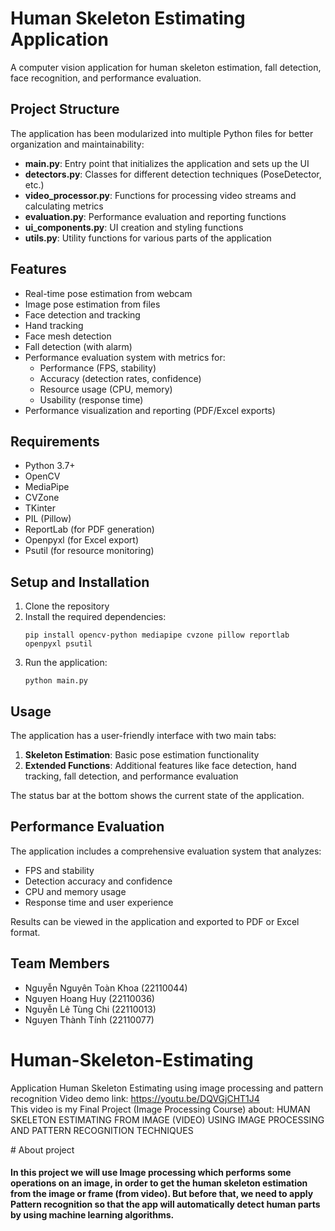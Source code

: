 ﻿# Human Skeleton Estimating Application

A computer vision application for human skeleton estimation, fall detection, face recognition, and performance evaluation.

## Project Structure

The application has been modularized into multiple Python files for better organization and maintainability:

- **main.py**: Entry point that initializes the application and sets up the UI
- **detectors.py**: Classes for different detection techniques (PoseDetector, etc.)
- **video_processor.py**: Functions for processing video streams and calculating metrics
- **evaluation.py**: Performance evaluation and reporting functions
- **ui_components.py**: UI creation and styling functions
- **utils.py**: Utility functions for various parts of the application

## Features

- Real-time pose estimation from webcam
- Image pose estimation from files
- Face detection and tracking
- Hand tracking
- Face mesh detection
- Fall detection (with alarm)
- Performance evaluation system with metrics for:
  - Performance (FPS, stability)
  - Accuracy (detection rates, confidence)
  - Resource usage (CPU, memory)
  - Usability (response time)
- Performance visualization and reporting (PDF/Excel exports)

## Requirements

- Python 3.7+
- OpenCV
- MediaPipe
- CVZone
- TKinter
- PIL (Pillow)
- ReportLab (for PDF generation)
- Openpyxl (for Excel export)
- Psutil (for resource monitoring)

## Setup and Installation

1. Clone the repository
2. Install the required dependencies:
   ```
   pip install opencv-python mediapipe cvzone pillow reportlab openpyxl psutil
   ```
3. Run the application:
   ```
   python main.py
   ```

## Usage

The application has a user-friendly interface with two main tabs:

1. **Skeleton Estimation**: Basic pose estimation functionality
2. **Extended Functions**: Additional features like face detection, hand tracking, fall detection, and performance evaluation

The status bar at the bottom shows the current state of the application.

## Performance Evaluation

The application includes a comprehensive evaluation system that analyzes:

- FPS and stability
- Detection accuracy and confidence
- CPU and memory usage
- Response time and user experience

Results can be viewed in the application and exported to PDF or Excel format.

## Team Members

- Nguyễn Nguyên Toàn Khoa (22110044)
- Nguyen Hoang Huy (22110036)
- Nguyễn Lê Tùng Chi (22110013)
- Nguyen Thành Tính (22110077)

# Human-Skeleton-Estimating
 Application Human Skeleton Estimating using image processing and pattern recognition
Video demo link: https://youtu.be/DQVGjCHT1J4
<br>This video is my Final Project (Image Processing Course) about: HUMAN SKELETON ESTIMATING FROM IMAGE (VIDEO) USING IMAGE PROCESSING AND PATTERN RECOGNITION TECHNIQUES <br>

﻿# About project

<h4>In this project we will use Image processing which performs some operations on an image, in order to get the human skeleton estimation from the image or frame (from video). But before that, we need to apply Pattern recognition so that the app will automatically detect human parts by using machine learning algorithms.</h4>



